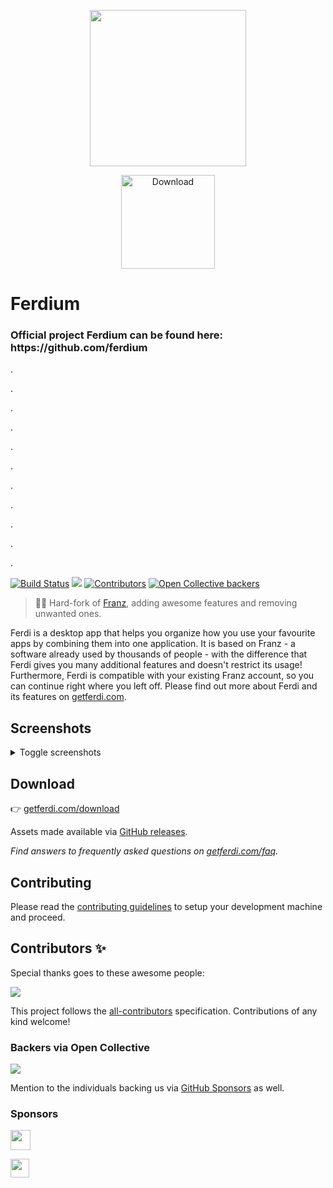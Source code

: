 <p align="center" dir="auto">
    <a href="https://ferdium.org" rel="nofollow">
      <img src="/ferdium/ferdium-app/raw/develop/build-helpers/images/icon.png" alt="" width="250" style="max-width: 100%;">
    </a>
</p>
<p align="center" dir="auto">
    <a href="https://ferdium.org/download" rel="nofollow">
      <img src="/ferdium/ferdium-app/raw/develop/branding/download.png" alt="Download" width="150" style="max-width: 100%;">
    </a>
</p>

# Ferdium

<h3>
    Official project Ferdium can be found here: https://github.com/ferdium
</h3>
    
<p>.</p>
<p>.</p>
<p>.</p>
<p>.</p>
<p>.</p>
<p>.</p>
<p>.</p>
<p>.</p>
<p>.</p>
<p>.</p>
<p>.</p>

<p>
<a href="https://github.com/getferdi/ferdi/actions/workflows/builds.yml"><img alt="Build Status" src="https://github.com/getferdi/ferdi/actions/workflows/builds.yml/badge.svg?branch=develop&event=push"></a>
<a title="Crowdin" target="_blank" href="https://crowdin.com/project/getferdi"><img src="https://badges.crowdin.net/getferdi/localized.svg"></a>
<!-- ALL-CONTRIBUTORS-BADGE:START - Do not remove or modify this section -->
<a href='#contributors-'><img src='https://img.shields.io/badge/contributors-246-default.svg?logo=github' alt='Contributors'/></a>
<!-- ALL-CONTRIBUTORS-BADGE:END -->
<a href="#backers-via-opencollective"><img alt="Open Collective backers" src="https://img.shields.io/opencollective/backers/getferdi?logo=open-collective"></a>
</p>

> 🤴🏽 Hard-fork of [Franz](https://github.com/meetfranz/franz), adding awesome features and removing unwanted ones.

Ferdi is a desktop app that helps you organize how you use your favourite apps by combining them into one application. It is based on Franz - a software already used by thousands of people - with the difference that Ferdi gives you many additional features and doesn't restrict its usage! Furthermore, Ferdi is compatible with your existing Franz account, so you can continue right where you left off. Please find out more about Ferdi and its features on [getferdi.com](https://getferdi.com).

## Screenshots

<details>
<summary>Toggle screenshots</summary>
<p align="center">
<img alt="Keep all your messaging services in one place." src="./branding/screenshots/hero.png">
<em>"Keep all your messaging services in one place."</em>
<img alt="Order your services with Ferdi Workspaces." src="./branding/screenshots/workspaces.png">
<em>"Order your services with Ferdi Workspaces."</em>
<img alt="Always keep your Todos list open with Ferdi Todos." src="./branding/screenshots/todos.png">
<em>"Always keep your Todos list open with Ferdi Todos."</em>
<img alt="Supporting all your services." src="./branding/screenshots/service-store.png">
<em>"Supporting all your services."</em>
</p>
</details>

## Download

👉 [getferdi.com/download](https://getferdi.com/download/)

Assets made available via [GitHub releases](https://github.com/getferdi/ferdi/releases/latest).

_Find answers to frequently asked questions on [getferdi.com/faq](https://getferdi.com/faq/)._

## Contributing

Please read the [contributing guidelines](CONTRIBUTING.md) to setup your development machine and proceed.

## Contributors ✨

Special thanks goes to these awesome people:

<a href="https://github.com/getferdi/ferdi/blob/develop/.all-contributorsrc" target="_blank"><img src="https://opencollective.com/getferdi/contributors.svg?avatarHeight=42&width=890&button=off"></a>

This project follows the [all-contributors](https://github.com/all-contributors/all-contributors) specification. Contributions of any kind welcome!

### Backers via Open Collective

<a href="https://opencollective.com/getferdi#section-contribute" target="_blank"><img src="https://opencollective.com/getferdi/backers.svg?avatarHeight=42&width=890"></a>

Mention to the individuals backing us via [GitHub Sponsors](https://github.com/sponsors/getferdi) as well.

### Sponsors

<p>
  <a href="https://www.digitalocean.com/?refcode=5292301af793">
    <img src="https://getferdi.com/wp-content/uploads/sites/4/2021/09/digitalocean-logo-vector-1-1.svg" height="32px">
  </a>
</p>
<p>
  <a href="https://www.parallels.com/">
    <img src="https://getferdi.com/wp-content/uploads/sites/4/2021/12/Parallels_logo.svg" height="30px">
  </a>
</p>
